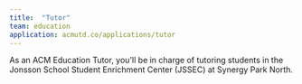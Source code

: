 ```yaml
---
title:  "Tutor"
team: education
application: acmutd.co/applications/tutor
---
```

As an ACM Education Tutor, you'll be in charge of tutoring students in the Jonsson School Student Enrichment Center (JSSEC) at Synergy Park North.
